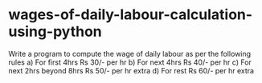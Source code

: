 # wages-of-daily-labour-calculation-using-python
Write a program to compute the wage of daily labour as per the following rules
a) For first 4hrs Rs 30/- per hr
b) For next 4hrs Rs 40/- per hr
c) For next 2hrs beyond 8hrs Rs 50/- per hr extra
d) For rest Rs 60/- per hr extra

